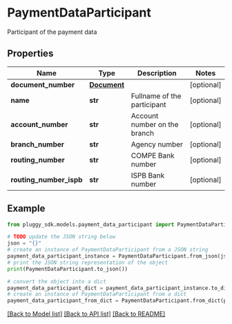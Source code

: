 # PaymentDataParticipant

Participant of the payment data

## Properties

Name | Type | Description | Notes
------------ | ------------- | ------------- | -------------
**document_number** | [**Document**](Document.md) |  | [optional] 
**name** | **str** | Fullname of the participant | [optional] 
**account_number** | **str** | Account number on the branch | [optional] 
**branch_number** | **str** | Agency number | [optional] 
**routing_number** | **str** | COMPE Bank number | [optional] 
**routing_number_ispb** | **str** | ISPB Bank number | [optional] 

## Example

```python
from pluggy_sdk.models.payment_data_participant import PaymentDataParticipant

# TODO update the JSON string below
json = "{}"
# create an instance of PaymentDataParticipant from a JSON string
payment_data_participant_instance = PaymentDataParticipant.from_json(json)
# print the JSON string representation of the object
print(PaymentDataParticipant.to_json())

# convert the object into a dict
payment_data_participant_dict = payment_data_participant_instance.to_dict()
# create an instance of PaymentDataParticipant from a dict
payment_data_participant_from_dict = PaymentDataParticipant.from_dict(payment_data_participant_dict)
```
[[Back to Model list]](../README.md#documentation-for-models) [[Back to API list]](../README.md#documentation-for-api-endpoints) [[Back to README]](../README.md)


